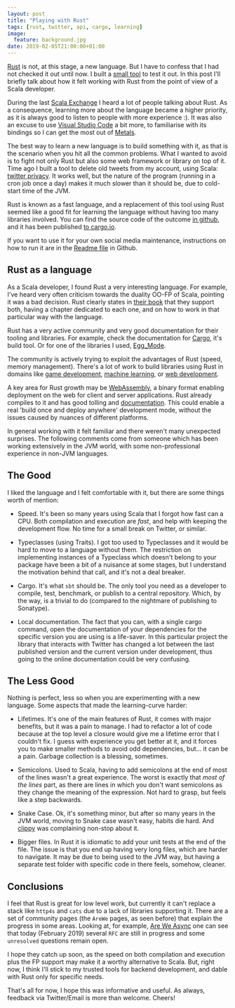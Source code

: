```yaml
---
layout: post
title: "Playing with Rust"
tags: [rust, twitter, api, cargo, learning]
image:
  feature: background.jpg
date: 2019-02-05T21:00:00+01:00
---
```


[Rust](https://www.rust-lang.org) is not, at this stage, a new language. But I have to confess that I had not checked it out until now. I built a [small tool](https://crates.io/crates/twitter_privacy) to test it out. In this post I'll briefly talk about how it felt working with Rust from the point of view of a Scala developer.

<!-- more -->

During the last [Scala Exchange](https://skillsmatter.com/conferences/10488-scala-exchange-2018) I heard a lot of people talking about Rust. As a consequence, learning more about the language became a higher priority, as it is always good to listen to people with more experience :). It was also an excuse to use [Visual Studio Code](https://code.visualstudio.com) a bit more, to familiarise with its bindings so I can get the most out of [Metals](https://github.com/scalameta/metals).

The best way to learn a new language is to build something with it, as that is the scenario when you hit all the common problems. What I wanted to avoid is to fight not only Rust but also some web framework or library on top of it. Time ago I built a tool to delete old tweets from my account, using Scala: [twitter privacy](https://github.com/pvillega/twitter-privacy). It works well, but the nature of the program (running in a cron job once a day) makes it much slower than it should be, due to cold-start time of the JVM. 

Rust is known as a fast language, and a replacement of this tool using Rust seemed like a good fit for learning the language without having too many libraries involved. You can find the source code of the outcome  [in github](https://github.com/pvillega/twitter_privacy), and it has been published [to cargo.io](https://crates.io/crates/twitter_privacy).

If you want to use it for your own social media maintenance, instructions on how to run it are in the [Readme file](https://github.com/pvillega/twitter_privacy/blob/master/Readme.md) in Github.

## Rust as a language

As a Scala developer, I found Rust a very interesting language. For example, I've heard very often criticism towards the duality OO-FP of Scala, 
pointing it was a bad decision. Rust clearly states in [their book](https://doc.rust-lang.org/stable/book/) that they support both, having a chapter dedicated 
to each one, and on how to work in that particular way with the language. 

Rust has a very active community and very good documentation for their tooling and libraries. For example, check the documentation for [Cargo]( https://doc.rust-lang.org/cargo/), it's build tool. Or for one of the libraries I used, [Egg_Mode](https://tonberry.quietmisdreavus.net/doc/egg_mode/index.html). 

The community is actively trying to exploit the advantages of Rust (speed, memory management). There's a lot of work to build libraries using Rust in domains like [game development](http://arewegameyet.com), [machine learning](https://www.arewelearningyet.com), or [web development](https://www.arewewebyet.org).

A key area for Rust growth may be [WebAssembly](https://webassembly.org), a binary format enabling deployment on the web for client and server applications. Rust already compiles to it and has good tolling and  [documentation](https://rustwasm.github.io/book/introduction.html). This could enable a real 'build once and deploy anywhere' development mode, without the issues caused by nuances of different platforms.

In general working with it felt familiar and there weren't many unexpected surprises. The following comments come from someone which has been working extensively in the JVM world, with some non-professional experience in non-JVM languages.

## The Good

I liked the language and I felt comfortable with it, but there are some things worth of mention:

* Speed. It's been so many years using Scala that I forgot how fast can a CPU. Both compilation and execution are *fast*, and help with keeping the development flow. No time for a small break on Twitter, or similar.

* Typeclasses (using Traits). I got too used to Typeclasses and it would be hard to move to a language without them. The restriction on implementing instances of a Typeclass which doesn't belong to your package have been a bit of a nuisance at some stages, but I understand the motivation behind that call, and it's not a deal breaker.

* Cargo. It's what `sbt` should be. The only tool you need as a developer to compile, test, benchmark, or publish to a central repository. Which, by the way, is a trivial to do (compared to the nightmare of publishing to Sonatype). 

* Local documentation. The fact that you can, with a single cargo command, open the documentation of your dependencies for the specific version you are using is a life-saver. In this particular project the library that interacts with Twitter has changed a lot between the last published version and the current version under development, thus going to the online documentation could be very confusing. 

## The Less Good

Nothing is perfect, less so when you are experimenting with a new language. Some aspects that made the learning-curve harder:

* Lifetimes. It's one of the main features of Rust, it comes with major benefits, but it was a pain to manage. I had to refactor a lot of code because at the top level a closure would give me a lifetime error that I couldn't fix. I guess with experience you get better at it, and it forces you to make smaller methods to avoid odd dependencies, but... it can be a pain. Garbage collection is a blessing, sometimes.

* Semicolons. Used to Scala, having to add semicolons at the end of most of the lines wasn't a great experience. The worst is exactly that *most of the lines* part, as there are lines in which you don't want semicolons as they change the meaning of the expression. Not hard to grasp, but feels like a step backwards. 

* Snake Case. Ok, it's something minor, but after so many years in the JVM world, moving to Snake case wasn't easy, habits die hard. And [clippy](https://github.com/rust-lang/rust-clippy) was complaining non-stop about it.

* Bigger files. In Rust it is idiomatic to add your unit tests at the end of the file. The issue is that you end up having very long files, which are harder to navigate. It may be due to being used to the JVM way, but having a separate test folder with specific code in there feels, somehow, cleaner.


## Conclusions

I feel that Rust is great for low level work, but currently it can't replace a stack like `http4s` and `cats` due to a lack of libraries supporting it. There are a set of community pages (the `AreWe` pages, as seen before) that explain the progress in some areas. Looking at, for example, [Are We Async](https://areweasyncyet.rs) one can see that today (February 2019) several `RFC` are still in progress and some `unresolved` questions remain open.

I hope they catch up soon, as the speed on both compilation and execution plus the FP support may make it a worthy alternative to Scala. But, right now, I think I'll stick to my trusted tools for backend development, and dable with Rust only for specific needs.


That's all for now, I hope this was informative and useful. As always, feedback via Twitter/Email is more than welcome. Cheers!
